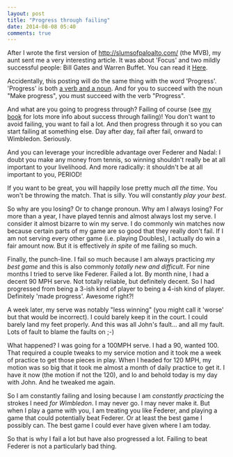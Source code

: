 ```yaml
---
layout: post
title: "Progress through failing"
date: 2014-08-08 05:40
comments: true
---
```


After I wrote the first version of http://slumsofpaloalto.com/ (the MVB), my aunt sent me a very interesting article.
It was about 'Focus' and two mildly successful people: Bill Gates and Warren Buffet.  You can read it <a href="http://qz.com/231907/why-bill-gates-and-warren-buffett-are-so-successful-in-one-word/">Here</a>.

Accidentally, this posting will do the same thing with the word 'Progress'.  'Progress' is both <a href="http://www.google.com/search?q=Progress+definition">a verb and a noun</a>.
And for you to succeed with the noun "Make progress", you must succeed with the verb "Progress".

<!-- more -->

And what are you going to progress through?
Failing of course (see <a href="http://slumsofpaloalto.com/">my book</a> for lots more info about success through failing)!
You don't want to avoid failing, you want to fail a lot.  And then progress through it so you can start failing
at something else.  Day after day, fail after fail, onward to Wimbledon.  Seriously.

And you can leverage your incredible advantage over Federer and Nadal: I doubt you make any money from tennis, so winning
shouldn't really be at all important to your livelihood.  And more radically: it shouldn't be at all important to you, PERIOD!

If you want to be great, you will happily lose pretty much _all the time_.  You won't be throwing the match.  That is silly.
You will constantly _play your best_.

So why are you losing?  Or to change pronoun.  Why am I always losing?  For more than a year, I have played tennis and almost
always lost my serve.  I consider it almost bizarre to win my serve.  I do commonly win matches now because certain parts of
my game are so good that they really don't fail.  If I am not serving every other game (i.e. playing Doubles), I actually do win a
fair amount now.  But it is effectively _in spite_ of me failing so much.

Finally, the punch-line.  I fail so much because I am always practicing _my best game_ and this is also commonly _totally new and
difficult_.  For nine months I tried to serve like Federer.  Failed a lot.  By month nine, I had a decent 90 MPH serve.  Not
totally reliable, but definitely decent.  So I had progressed from being a 3-ish kind of player to being a 4-ish kind of player.
Definitely 'made progress'.  Awesome right?!

A week later, my serve was notably "less winning" (you might call it 'worse' but that would be incorrect).
I could barely keep it in the court.  I could barely land my feet properly.  And this was all John's fault... and all my
fault.  Lots of fault to blame the faults on ;-)

What happened?  I was going for a 100MPH serve.  I had a 90, wanted 100.  That required a couple tweaks to my service motion
and it took me a week of practice to get those pieces in play.  When I headed for 120 MPH, my motion was so big that it
took me almost a month of daily practice to get it.  I have it now (the motion if not the 120), and lo and behold today
is my day with John.  And he tweaked me again.

So I am constantly failing and losing because I am _constantly practicing_ the strokes I need _for Wimbledon_.  I may never
go.  I may never make it.  But when I play a game with you, I am treating you like Federer, and playing a game that could
potentially beat Federer.  Or at least the best game I possibly can.  The best game I could ever have given where I am today.

So that is why I fail a lot but have also progressed a lot.  Failing to beat Federer is not a particularly bad thing.







